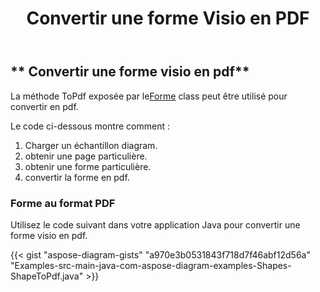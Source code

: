 ﻿---
title: Convertir une forme Visio en PDF
type: docs
weight: 10
url: /fr/java/convert-a-visio-shape-to-pdf/
description: Cette section explique comment convertir une forme visio en pdf avec Aspose.Diagram.
---
## ** Convertir une forme visio en pdf**
 La méthode ToPdf exposée par le[Forme](http://www.aspose.com/api/java/diagram/com.aspose.diagram/shape) class peut être utilisé pour convertir en pdf.

Le code ci-dessous montre comment :

1. Charger un échantillon diagram.
1. obtenir une page particulière.
1. obtenir une forme particulière.
1. convertir la forme en pdf.
### **Forme au format PDF**
Utilisez le code suivant dans votre application Java pour convertir une forme visio en pdf.

{{< gist "aspose-diagram-gists" "a970e3b0531843f718d7f46abf12d56a" "Examples-src-main-java-com-aspose-diagram-examples-Shapes-ShapeToPdf.java" >}}


